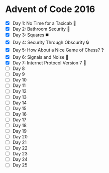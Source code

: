 # Advent of Code 2016
- [x] Day 1: No Time for a Taxicab :taxi:
- [x] Day 2: Bathroom Security :1234:
- [x] Day 3: Squares :black_medium_square:
- [x] Day 4: Security Through Obscurity :lock:
- [x] Day 5: How About a Nice Game of Chess? :question:
- [x] Day 6: Signals and Noise :signal_strength:
- [x] Day 7: Internet Protocol Version 7 :satellite:
- [ ] Day 8
- [ ] Day 9
- [ ] Day 10
- [ ] Day 11
- [ ] Day 12
- [ ] Day 13
- [ ] Day 14
- [ ] Day 15
- [ ] Day 16
- [ ] Day 17
- [ ] Day 18
- [ ] Day 19
- [ ] Day 20
- [ ] Day 21
- [ ] Day 22
- [ ] Day 23
- [ ] Day 24
- [ ] Day 25